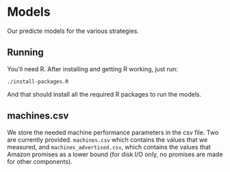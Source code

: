# Models

Our predicte models for the various strategies.

## Running

You'll need R. After installing and getting R working, just run:

```
./install-packages.R
```

And that should install all the required R packages to run the models.

## machines.csv

We store the needed machine performance parameters in the csv file. Two are
currently provided. `machines.csv` which contains the values that we measured,
and `machines_advertised.csv`, which contains the values that Amazon promises
as a lower bound (for disk I/O only, no promises are made for other
components).

